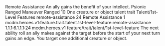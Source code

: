 <ability>
  <name>Remote Assistance</name>
  <flavor>An ally gains the benefit of your intellect.</flavor>
  <keywords>
    <keyword>Psionic</keyword>
    <keyword>Ranged</keyword>
  </keywords>
  <type>Maneuver</type>
  <distance>Ranged 10</distance>
  <target>One creature or object</target>
  <metadata>
    <class>talent</class>
    <feature_type>trait</feature_type>
    <file_dpath>Talent/1st-Level Features</file_dpath>
    <item_id>remote-assistance</item_id>
    <item_index>24</item_index>
    <item_name>Remote Assistance</item_name>
    <level>1</level>
    <scc>mcdm.heroes.v1:feature.trait.talent.1st-level-feature:remote-assistance</scc>
    <scdc>1.1.1:6.1.1.1:24</scdc>
    <source>mcdm.heroes.v1</source>
    <type>feature/trait/talent/1st-level-feature</type>
  </metadata>
  <effects>
    <effect type="mundane">The next ability roll an ally makes against the target before the start of your next turn gains an edge.</effect>
    <effect type="mundane" cost="Spend 1 Clarity">You target one additional creature or object.</effect>
  </effects>
</ability>
